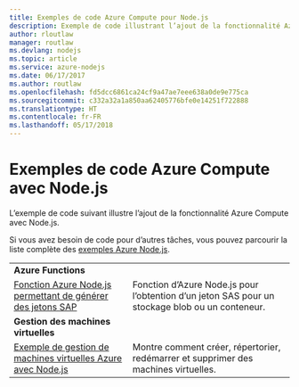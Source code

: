 ```yaml
---
title: Exemples de code Azure Compute pour Node.js
description: Exemple de code illustrant l’ajout de la fonctionnalité Azure Compute avec Node.js.
author: rloutlaw
manager: routlaw
ms.devlang: nodejs
ms.topic: article
ms.service: azure-nodejs
ms.date: 06/17/2017
ms.author: routlaw
ms.openlocfilehash: fd5dcc6861ca24cf9a47ae7eee638a0de9e775ca
ms.sourcegitcommit: c332a32a1a850aa62405776bfe0e14251f722888
ms.translationtype: HT
ms.contentlocale: fr-FR
ms.lasthandoff: 05/17/2018
---
```

# <a name="azure-compute-with-nodejs-code-samples"></a>Exemples de code Azure Compute avec Node.js

L’exemple de code suivant illustre l’ajout de la fonctionnalité Azure Compute avec Node.js.

Si vous avez besoin de code pour d’autres tâches, vous pouvez parcourir la liste complète des [exemples Azure Node.js](https://azure.microsoft.com/resources/samples/?term=nodejs).

| | |
|---|---|
| **Azure Functions** ||
| [Fonction Azure Node.js permettant de générer des jetons SAP](https://azure.microsoft.com/resources/samples/functions-node-sas-token/) | Fonction d’Azure Node.js pour l’obtention d’un jeton SAS pour un stockage blob ou un conteneur. |
| **Gestion des machines virtuelles** ||
| [Exemple de gestion de machines virtuelles Azure avec Node.js](https://github.com/Azure-Samples/compute-node-manage-vm) | Montre comment créer, répertorier, redémarrer et supprimer des machines virtuelles. |